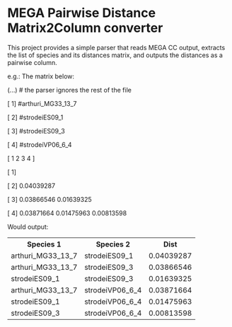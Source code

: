 # MEGA Pairwise Distance Matrix2Column converter

This project provides a simple parser that reads MEGA CC output, extracts the 
list of species and its distances matrix, and outputs the distances as a 
pairwise column.

e.g.: The matrix below:

(...) # the parser ignores the rest of the file

[ 1] #arthuri_MG33_13_7

[ 2] #strodeiES09_1

[ 3] #strodeiES09_3

[ 4] #strodeiVP06_6_4


[      1      2      3      4      ]

[ 1]

[ 2]  0.04039287

[ 3]  0.03866546 0.01639325

[ 4]  0.03871664 0.01475963 0.00813598


Would output: 

<table>
<tr>
<th>Species 1</th><th>Species 2</th><th>Dist</th>
</tr>
<tr>
<td>arthuri_MG33_13_7</td><td>strodeiES09_1</td><td>0.04039287</td>
</tr>
<tr>
<td>arthuri_MG33_13_7</td><td>strodeiES09_3</td><td>0.03866546</td>
</tr>
<tr>
<td>strodeiES09_1</td><td>strodeiES09_3</td><td>0.01639325</td>
</tr>
<tr>
<td>arthuri_MG33_13_7</td><td>strodeiVP06_6_4</td><td>0.03871664</td>
</tr>
<tr>
<td>strodeiES09_1</td><td>strodeiVP06_6_4</td><td>0.01475963</td>
<tr/>
<tr>
<td>strodeiES09_3</td><td>strodeiVP06_6_4</td><td>0.00813598</td>
</tr>
</table>

